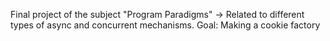 Final project of the subject "Program Paradigms" -> Related to different types of async and concurrent mechanisms.
Goal: Making a cookie factory

